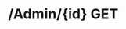 #  /Admin/{id} GET

<api-endpoint openapi-path="../../specifications/swagger.json" method="GET" endpoint="/Admin/{id}"/>